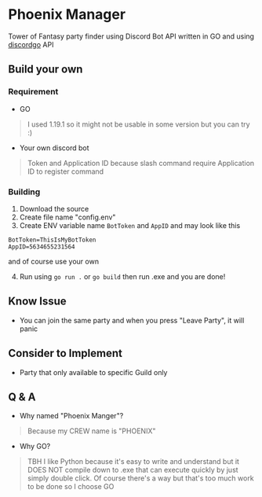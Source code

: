 # Phoenix Manager
Tower of Fantasy party finder using Discord Bot API written in GO and using [discordgo](https://github.com/bwmarrin/discordgo) API

## Build your own
### Requirement
* GO 
> I used 1.19.1 so it might not be usable in some version but you can try :)
* Your own discord bot
> Token and Application ID because slash command require Application ID to register command
### Building
1. Download the source
2. Create file name "config.env"
3. Create ENV variable name `BotToken` and `AppID` and may look like this
```
BotToken=ThisIsMyBotToken
AppID=5634655231564
```
and of course use your own

4. Run using `go run .` or `go build` then run .exe and you are done!

## Know Issue
* You can join the same party and when you press "Leave Party", it will panic

## Consider to Implement
* Party that only available to specific Guild only

## Q & A
- Why named "Phoenix Manger"?
> Because my CREW name is "PHOENIX"
- Why GO?
> TBH I like Python because it's easy to write and understand but it DOES NOT compile down to .exe that can execute quickly by just simply double click.
> Of course there's a way but that's too much work to be done so I choose GO

